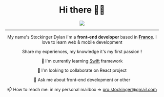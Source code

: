 <div style="text-align:center;margin:auto;">
  <h1 style="text-align:center;">Hi there 👋😄</h1>
  <img src='https://media.giphy.com/media/cNfIqjpCY1zqfaLmd8/giphy.gif' />
  <hr/>
  <p>My name's Stockinger Dylan i'm a <b> front-end developer</b> based in <b><u>France</u></b>. I love to learn web & mobile development</p>
  <p>Share my experiences, my knowledge it's my first passion !</p>
  
   <p>🌱 I'm currently learning <a href="https://swift.org/">Swift</a> framework</p>
   <p>👯 I'm looking to collaborate on React project</p>
   <p>💬 Ask me about front-end development or other</p>
   <p>📫 How to reach me: in my personal mailbox => <a href="mailto:pro.stockinger@gmail.com">pro.stockinger@gmail.com</a></p>
 

 </div>

